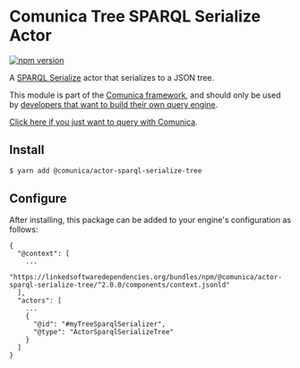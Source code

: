 # Comunica Tree SPARQL Serialize Actor

[![npm version](https://badge.fury.io/js/%40comunica%2Factor-sparql-serialize-tree.svg)](https://www.npmjs.com/package/@comunica/actor-sparql-serialize-tree)

A [SPARQL Serialize](https://github.com/comunica/comunica/tree/master/packages/bus-sparql-serialize) actor that serializes to a JSON tree.

This module is part of the [Comunica framework](https://github.com/comunica/comunica),
and should only be used by [developers that want to build their own query engine](https://comunica.dev/docs/modify/).

[Click here if you just want to query with Comunica](https://comunica.dev/docs/query/).

## Install

```bash
$ yarn add @comunica/actor-sparql-serialize-tree
```

## Configure

After installing, this package can be added to your engine's configuration as follows:
```text
{
  "@context": [
    ...
    "https://linkedsoftwaredependencies.org/bundles/npm/@comunica/actor-sparql-serialize-tree/^2.0.0/components/context.jsonld"  
  ],
  "actors": [
    ...
    {
      "@id": "#myTreeSparqlSerializer",
      "@type": "ActorSparqlSerializeTree"
    }
  ]
}
```
